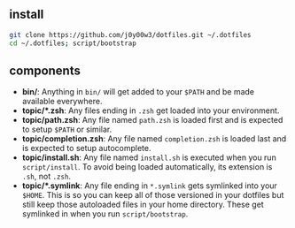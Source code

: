 ## install

```sh
git clone https://github.com/j0y00w3/dotfiles.git ~/.dotfiles
cd ~/.dotfiles; script/bootstrap
```

## components

- **bin/**: Anything in `bin/` will get added to your `$PATH` and be made
  available everywhere.
- **topic/\*.zsh**: Any files ending in `.zsh` get loaded into your
  environment.
- **topic/path.zsh**: Any file named `path.zsh` is loaded first and is
  expected to setup `$PATH` or similar.
- **topic/completion.zsh**: Any file named `completion.zsh` is loaded
  last and is expected to setup autocomplete.
- **topic/install.sh**: Any file named `install.sh` is executed when you run `script/install`. To avoid being loaded automatically, its extension is `.sh`, not `.zsh`.
- **topic/\*.symlink**: Any file ending in `*.symlink` gets symlinked into
  your `$HOME`. This is so you can keep all of those versioned in your dotfiles
  but still keep those autoloaded files in your home directory. These get
  symlinked in when you run `script/bootstrap`.
